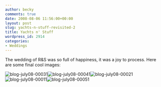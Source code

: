 ```yaml
---
author: becky
comments: true
date: 2008-08-06 11:56:00+00:00
layout: post
slug: yachts-n-stuff-revisited-2
title: Yachts n' Stuff
wordpress_id: 2914
categories:
- Weddings
---
```


The wedding of R&S was so full of happiness, it was a joy to process. Here are some final cool images:




![blog-july08-00031](http://blog.beckyjenson.com/wp-content/uploads/2009/02/blog-july08-00031.jpg)![blog-july08-00041](http://blog.beckyjenson.com/wp-content/uploads/2009/02/blog-july08-00041.jpg)![blog-july08-00021](http://blog.beckyjenson.com/wp-content/uploads/2009/02/blog-july08-00021.jpg)![blog-july08-00011](http://blog.beckyjenson.com/wp-content/uploads/2009/02/blog-july08-00011.jpg)![blog-july08-00051](http://blog.beckyjenson.com/wp-content/uploads/2009/02/blog-july08-00051.jpg)
